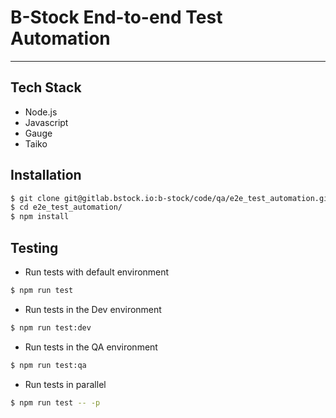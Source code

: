 # B-Stock End-to-end Test Automation

---

<a name="tech-stack"></a>

## Tech Stack

- Node.js
- Javascript
- Gauge
- Taiko

<a name="installation"></a>

## Installation

```bash
$ git clone git@gitlab.bstock.io:b-stock/code/qa/e2e_test_automation.git
$ cd e2e_test_automation/
$ npm install

```

<a name="testing"></a>

## Testing

- Run tests with default environment

```bash
$ npm run test

```

- Run tests in the Dev environment

```bash
$ npm run test:dev

```

- Run tests in the QA environment

```bash
$ npm run test:qa

```

- Run tests in parallel

```bash
$ npm run test -- -p

```